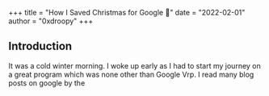 +++
title = "How I Saved Christmas for Google 🎄"
date = "2022-02-01"
author = "0xdroopy"
+++

## Introduction 

It was a cold winter morning. I woke up early as I had to start my journey on a great program which was none other than Google Vrp. I read many blog posts on google by the





